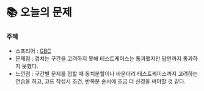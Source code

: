  # 📚 오늘의 문제

### 주혜
- 소프티어 : [GBC](https://softeer.ai/practice/6270)
- 문제점 : 겹치는 구간을 고려하지 못해 테스트케이스는 통과했지만 답안까지 통과하지 못했다.
- 느낀점 : 구간별 문제를 접할 때 동치분할이나 바운더리 테스트케이스까지 고려하는 연습을 하고, 코드 작성시 조건, 반복문 순서에 조금 더 신경을 써야할 것 같다.
